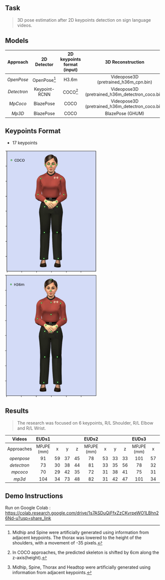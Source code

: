 
## Task
> 3D pose estimation after 2D keypoints detection on sign language videos.


## Models
|Approach | 2D Detector| 2D keypoints format (input) | 3D Reconstruction  | 3D keypoints format (output) |
| :-------------: | :-------------: |:-------------:| :-----:|:-----:|
| *OpenPose*  | OpenPose[^1]  | H3.6m | Videopose3D (pretrained_h36m_cpn.bin) | H3.6m |
| *Detectron* | Keypoint-RCNN | COCO[^2]  | Videopose3D (pretrained_h36m_detectron_coco.bin) | H3.6m |
| *MpCoco* | BlazePose | COCO  | Videopose3D (pretrained_h36m_detectron_coco.bin) | H3.6m |
| *Mp3D* | BlazePose | COCO | BlazePose (GHUM) | H3.6m [^3]|

[^1]: Midhip and Spine were artificially generated using information from adjacent keypoints.
The thorax was lowered to the height of the shoulders, with a movement of -35 pixels.
[^2]: In COCO approaches, the predicted skeleton is shifted by 6cm along the z-axis(height).
[^3]: Midhip, Spine, Thorax and Headtop were artificially generated using information from adjacent keypoints.

## Keypoints Format
* 17 keypoints
 
<img src="img/fullbody_coco.png" width="300" height="400"><img src="img/fullbody_h36m.png" width="300" height="400">

## Results 
> The research was focused on 6 keypoints, R/L Shoulder, R/L Elbow and R/L Wrist. 

| Videos |EUDs1| | | |EUDs2| | ||EUDs3| | | |EUDs4| | ||EUDs5| | ||
| :---: |  :---: | :---: | :---: | :---: | :---: | :---: | :---: | :---: | :---: | :---: | :---: | :---: | :---: | :---: | :---: | :---: | :---: | :---: | :---: | :---: | 
|Approaches |MPJPE (mm)|x|y|z|MPJPE (mm)|x|y|z|MPJPE (mm)|x|y|z|MPJPE (mm)|x|y|z|MPJPE (mm)|x|y|z|
|*openpose*|91|59|37|45|78|53|33|33|101|57|39|61|80|51|25|47|96|58|48|40|
|*detectron*|73|30|38|44|81|33|35|56|78|32|43|43|75|33|32|50|83|33|47|49|
|*mpcoco*|70|29|42|35|72|31|38|41|75|31|46|35|72|33|38|38|72|32|45|35|
|*mp3d*|104|34|73|48|82|31|42|47|101|34|69|42|87|32|54|43|95|30|62|45|

## Demo Instructions
Run on Google Colab :
https://colab.research.google.com/drive/1s7ASDuQjFfxZzCKvrpeWO1LBhn26Nd-u?usp=share_link



